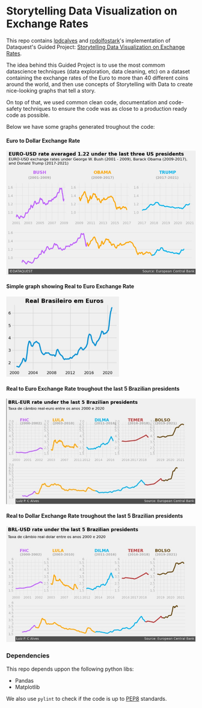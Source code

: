 # Storytelling Data Visualization on Exchange Rates

This repo contains [lpdcalves](https://github.com/lpdcalves) and [rodolfostark](https://github.com/rodolfostark)'s implementation of Dataquest's Guided Project: [Storytelling Data Visualization on Exchange Rates](https://app.dataquest.io/c/96/m/529/guided-project%3A-storytelling-data-visualization-on-exchange-rates).

The idea behind this Guided Project is to use the most commom datascience techniques (data exploration, data cleaning, etc) on a dataset containing the exchange rates of the Euro to more than 40 different coins around the world, and then use concepts of Storytelling with Data to create nice-looking graphs that tell a story.

On top of that, we used common clean code, documentation and code-safety techniques to ensure the code was as close to a production ready code as possible.

Below we have some graphs generated troughout the code:

#### Euro to Dollar Exchange Rate

<img src="imgs/euro-dollar-exchange.jpg" width="600"/>


#### Simple graph showing Real to Euro Exchange Rate

<img src="imgs/real-euro-exchange-simple.jpg" width="300"/>

#### Real to Euro Exchange Rate troughout the last 5 Brazilian presidents

<img src="imgs/real-euro-exchange.jpg" width="600"/>

#### Real to Dollar Exchange Rate troughout the last 5 Brazilian presidents

<img src="imgs/real-dollar-exchange.jpg" width="600"/>

### Dependencies

This repo depends uppon the following python libs:
 
- Pandas
- Matplotlib

We also use `pylint` to check if the code is up to [PEP8](https://www.python.org/dev/peps/pep-0008/) standards.